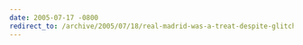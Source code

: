 ```yaml
---
date: 2005-07-17 -0800
redirect_to: /archive/2005/07/18/real-madrid-was-a-treat-despite-glitches.aspx/
---
```

